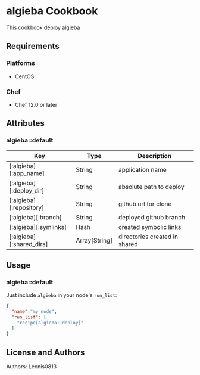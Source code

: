 # algieba Cookbook

This cookbook deploy algieba

## Requirements

### Platforms

- CentOS

### Chef

- Chef 12.0 or later

## Attributes

### algieba::default

|Key                       |Type         |Description                  |
|--------------------------|-------------|-----------------------------|
|[:algieba][:app_name]     |String       |application name             |
|[:algieba][:deploy_dir]   |String       |absolute path to deploy      |
|[:algieba][:repository]   |String       |github url for clone         |
|[:algieba][:branch]       |String       |deployed github branch       |
|[:algieba][:symlinks]     |Hash         |created symbolic links       |
|[:algieba][:shared_dirs]  |Array[String]|directories created in shared|

## Usage

### algieba::default

Just include `algieba` in your node's `run_list`:

```json
{
  "name":"my_node",
  "run_list": [
    "recipe[algieba::deploy]"
  ]
}
```

## License and Authors

Authors: Leonis0813
